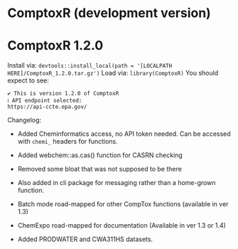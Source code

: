 # ComptoxR (development version)

# ComptoxR 1.2.0

Install via:
`devtools::install_local(path = '[LOCALPATH HERE]/ComptoxR_1.2.0.tar.gz')`
Load via: `library(ComptoxR)` You should expect to see:

```         
✔ This is version 1.2.0 of ComptoxR
ℹ API endpoint selected:
https://api-ccte.epa.gov/
```

Changelog:

-   Added Cheminformatics access, no API token needed. Can be accessed
    with `chemi_` headers for functions.
    
-   Added webchem::as.cas() function for CASRN checking

-   Removed some bloat that was not supposed to be there

-    Also added in cli package for messaging rather than a home-grown
    function.

-   Batch mode road-mapped for other CompTox functions (available in ver
    1.3)

-   ChemExpo road-mapped for documentation (Available in ver 1.3 or 1.4)

-   Added PRODWATER and CWA311HS datasets.

